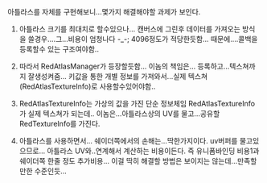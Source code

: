 아틀라스를 자체를 구현해보니...몇가지 해결해야할 과제가 보인다. 
1. 아틀라스 크기를 최대치로 할수있으나...
캔버스에 그린후 데이터를 가져오는 방식을 쓸경우....그...비용이 엄청나다 -_-;
4096정도가 적당한듯함...
때문에....콜백을 등록할수 있는 구조여야함..

2. 따라서 RedAtlasManager가 등장할듯함...
이놈의 책임은...
등록하고...텍스쳐까지 잘생성켜줌...
키값을 통한 개별 정보를 가져와서...실제 텍스쳐(RedAtlasTextureInfo)로 사용할수있어야함..


3. RedAtlasTextureInfo는 가상의 값을 가진 단순 정보체임
RedAtlasTextureInfo가 실제 텍스쳐가 되는데..
이놈은...아틀라스상의 UV를 물고...공유할 RedTextureInfo를 가진다. 

4. 아틀라스를 사용하면서...
쉐이더쪽에서의 손해는...딱한가지이다. 
uv버퍼를 물고있으므로... 아틀라스 UV와..연계해서 계산하는 비용이든다.
즉 유니폼바인딩 비용1과 쉐이더쪽 한줄 정도 추가비용...
이걸 딱히 해결할 방법은 보이지는 않는데...만족할만한 수준인듯...